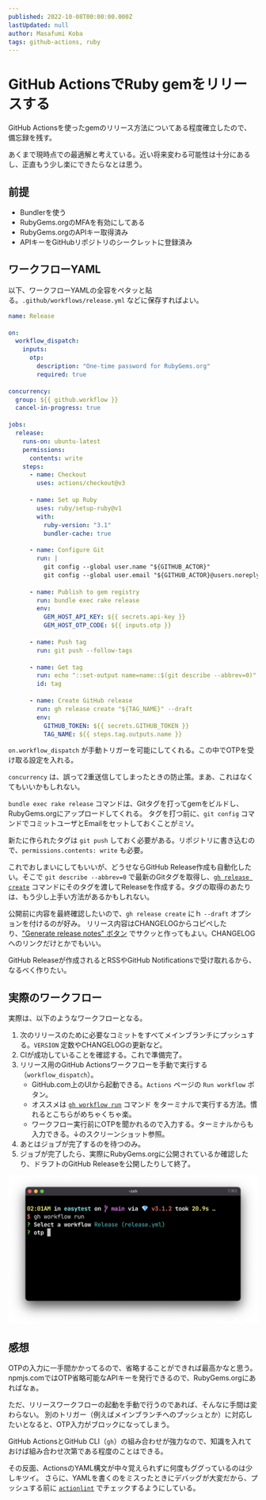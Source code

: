 ```yaml
---
published: 2022-10-08T00:00:00.000Z
lastUpdated: null
author: Masafumi Koba
tags: github-actions, ruby
---
```


# GitHub ActionsでRuby gemをリリースする

GitHub Actionsを使ったgemのリリース方法についてある程度確立したので、備忘録を残す。

あくまで現時点での最適解と考えている。近い将来変わる可能性は十分にあるし、正直もう少し楽にできたらなとは思う。

## 前提

- Bundlerを使う
- RubyGems.orgのMFAを有効にしてある
- RubyGems.orgのAPIキー取得済み
- APIキーをGitHubリポジトリのシークレットに登録済み

## ワークフローYAML

以下、ワークフローYAMLの全容をペタッと貼る。`.github/workflows/release.yml` などに保存すればよい。

```yaml
name: Release

on:
  workflow_dispatch:
    inputs:
      otp:
        description: "One-time password for RubyGems.org"
        required: true

concurrency:
  group: ${{ github.workflow }}
  cancel-in-progress: true

jobs:
  release:
    runs-on: ubuntu-latest
    permissions:
      contents: write
    steps:
      - name: Checkout
        uses: actions/checkout@v3

      - name: Set up Ruby
        uses: ruby/setup-ruby@v1
        with:
          ruby-version: "3.1"
          bundler-cache: true

      - name: Configure Git
        run: |
          git config --global user.name "${GITHUB_ACTOR}"
          git config --global user.email "${GITHUB_ACTOR}@users.noreply.github.com"

      - name: Publish to gem registry
        run: bundle exec rake release
        env:
          GEM_HOST_API_KEY: ${{ secrets.api-key }}
          GEM_HOST_OTP_CODE: ${{ inputs.otp }}

      - name: Push tag
        run: git push --follow-tags

      - name: Get tag
        run: echo "::set-output name=name::$(git describe --abbrev=0)"
        id: tag

      - name: Create GitHub release
        run: gh release create "${TAG_NAME}" --draft
        env:
          GITHUB_TOKEN: ${{ secrets.GITHUB_TOKEN }}
          TAG_NAME: ${{ steps.tag.outputs.name }}
```

`on.workflow_dispatch` が手動トリガーを可能にしてくれる。この中でOTPを受け取る設定を入れる。

`concurrency` は、誤って2重送信してしまったときの防止策。まあ、これはなくてもいいかもしれない。

`bundle exec rake release` コマンドは、Gitタグを打ってgemをビルドし、RubyGems.orgにアップロードしてくれる。
タグを打つ前に、`git config` コマンドでコミットユーザとEmailをセットしておくことがミソ。

新たに作られたタグは `git push` しておく必要がある。リポジトリに書き込むので、`permissions.contents: write` も必要。

これでおしまいにしてもいいが、どうせならGitHub Release作成も自動化したい。そこで `git describe --abbrev=0` で最新のGitタグを取得し、[`gh release create`](https://cli.github.com/manual/gh_release_create) コマンドにそのタグを渡してReleaseを作成する。タグの取得のあたりは、もう少し上手い方法があるかもしれない。

公開前に内容を最終確認したいので、`gh release create` にｈ `--draft` オプションを付けるのが好み。
リリース内容はCHANGELOGからコピペしたり、["Generate release notes" ボタン](https://github.blog/2021-10-04-beta-github-releases-improving-release-experience/) でサクッと作ってもよい。CHANGELOGへのリンクだけとかでもいい。

GitHub Releaseが作成されるとRSSやGitHub Notificationsで受け取れるから、なるべく作りたい。

## 実際のワークフロー

実際は、以下のようなワークフローとなる。

1. 次のリリースのために必要なコミットをすべてメインブランチにプッシュする。`VERSION` 定数やCHANGELOGの更新など。
2. CIが成功していることを確認する。これで準備完了。
3. リリース用のGitHub Actionsワークフローを手動で実行する（`workflow_dispatch`）。
    - GitHub.com上のUIから起動できる。`Actions` ページの `Run workflow` ボタン。
    - オススメは [`gh workflow run`](https://cli.github.com/manual/gh_workflow_run) コマンド をターミナルで実行する方法。慣れるとこちらがめちゃくちゃ楽。
    - ワークフロー実行前にOTPを聞かれるので入力する。ターミナルからも入力できる。↓のスクリーンショット参照。
4. あとはジョブが完了するのを待つのみ。
5. ジョブが完了したら、実際にRubyGems.orgに公開されているか確認したり、ドラフトのGitHub Releaseを公開したりして終了。

![gh workflow run](../../images/gh-workflow-run.png)

## 感想

OTPの入力に一手間かかってるので、省略することができれば最高かなと思う。
npmjs.comではOTP省略可能なAPIキーを発行できるので、RubyGems.orgにあればなぁ。

ただ、リリースワークフローの起動を手動で行うのであれば、そんなに手間は変わらない。
別のトリガー（例えばメインブランチへのプッシュとか）に対応したいとなると、OTP入力がブロックになってしまう。

GitHub ActionsとGitHub CLI（`gh`）の組み合わせが強力なので、知識を入れておけば組み合わせ次第である程度のことはできる。

その反面、ActionsのYAML構文が中々覚えられずに何度もググっているのは少しキツイ。
さらに、YAMLを書くのをミスったときにデバッグが大変だから、プッシュする前に [`actionlint`](https://github.com/rhysd/actionlint) でチェックするようにしている。
